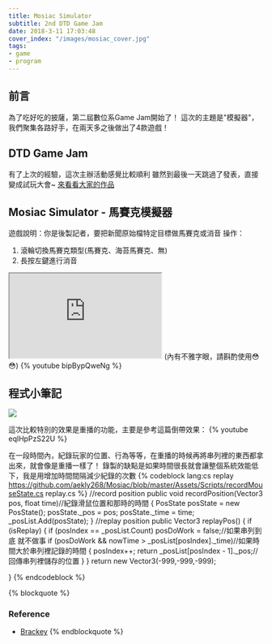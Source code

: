 ```yaml
---
title: Mosiac Simulator
subtitle: 2nd DTD Game Jam
date: 2018-3-11 17:03:48
cover_index: "/images/mosiac_cover.jpg"
tags:
- game
- program
---
```

## 前言
為了吃好吃的披薩，第二屆數位系Game Jam開始了！
這次的主題是"模擬器"，我們聚集各路好手，在兩天多之後做出了4款遊戲！

## DTD Game Jam
有了上次的經驗，這次主辦活動感覺比較順利
雖然到最後一天跳過了發表，直接變成試玩大會~
[來看看大家的作品](https://itch.io/jam/2018-dtd-game-jam)

## Mosiac Simulator - 馬賽克模擬器
遊戲說明：你是後製記者，要把新聞原始檔特定目標做馬賽克或消音
操作：
1. 滾輪切換馬賽克類型(馬賽克、海苔馬賽克、無)
2. 長按左鍵進行消音

<iframe class="itch_and_ghcard" src="https://itch.io/embed/233303?linkback=true" height="167px"> </iframe>
(內有不雅字眼，請斟酌使用😳😳)
{% youtube bipBypQweNg %}

## 程式小筆記
<a href="https://github.com/aekly268/Mosiac"><img class="itch_and_ghcard" src="https://gh-card.dev/repos/aekly268/Mosiac.svg"></a>

這次比較特別的效果是重播的功能，主要是參考這篇倒帶效果：
{% youtube eqlHpPzS22U %}

在一段時間內，紀錄玩家的位置、行為等等，在重播的時候再將串列裡的東西都拿出來，就會像是重播一樣了！
錄製的缺點是如果時間很長就會讓整個系統效能低下，我是用增加時間間隔減少紀錄的次數
{% codeblock lang:cs replay https://github.com/aekly268/Mosiac/blob/master/Assets/Scripts/recordMouseState.cs replay.cs %}
//record position
public  void recordPosition(Vector3 pos, float time)//紀錄滑鼠位置和那時的時間
   {
       PosState posState = new PosState();
       posState._pos = pos;
       posState._time = time;
       _posList.Add(posState);
   }
//replay position
   public Vector3 replayPos()
   {
       if (isReplay)
       {
           if (posIndex == _posList.Count) posDoWork = false;//如果串列到底 就不做事
           if (posDoWork && nowTime > _posList[posIndex]._time)//如果時間大於串列裡記錄的時間
           {
               posIndex++;
               return _posList[posIndex - 1]._pos;//回傳串列裡儲存的位置
           }
       }
       return new Vector3(-999,-999,-999);

   }
{% endcodeblock %}

{% blockquote  %}
### Reference
- [Brackey](https://www.youtube.com/user/Brackeys/videos)
{% endblockquote %}
